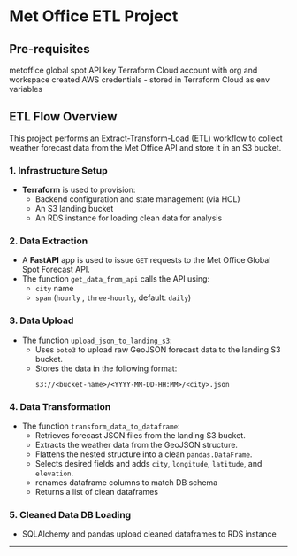 
# Met Office ETL Project

## Pre-requisites
metoffice global spot API key
Terraform Cloud account with org and workspace created
AWS credentials - stored in Terraform Cloud as env variables


## ETL Flow Overview

This project performs an Extract-Transform-Load (ETL) workflow to collect weather forecast data from the Met Office API and store it in an S3 bucket.

### 1. Infrastructure Setup

- **Terraform** is used to provision:
  - Backend configuration and state management (via HCL)
  - An S3 landing bucket
  - An RDS instance for loading clean data for analysis

### 2. Data Extraction

- A **FastAPI** app is used to issue `GET` requests to the Met Office Global Spot Forecast API.
- The function `get_data_from_api` calls the API using:
  - `city` name
  - `span` (`hourly` , `three-hourly`, default: `daily`)

### 3. Data Upload

- The function `upload_json_to_landing_s3`:
  - Uses `boto3` to upload raw GeoJSON forecast data to the landing S3 bucket.
  - Stores the data in the following format:
    ```
    s3://<bucket-name>/<YYYY-MM-DD-HH:MM>/<city>.json
    ```
### 4. Data Transformation

- The function `transform_data_to_dataframe`:
  - Retrieves  forecast JSON files from the landing S3 bucket.
  - Extracts the weather data from the GeoJSON structure.
  - Flattens the nested structure into a clean `pandas.DataFrame`.
  - Selects desired fields and adds `city`, `longitude`, `latitude`, and `elevation`.
  - renames dataframe columns to match DB schema
  - Returns a list of clean dataframes

### 5. Cleaned Data DB Loading
- SQLAlchemy and pandas upload cleaned dataframes to RDS instance
---
